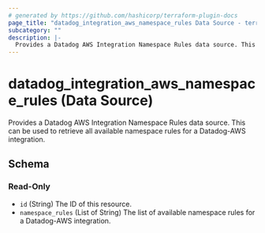 ```yaml
---
# generated by https://github.com/hashicorp/terraform-plugin-docs
page_title: "datadog_integration_aws_namespace_rules Data Source - terraform-provider-datadog"
subcategory: ""
description: |-
  Provides a Datadog AWS Integration Namespace Rules data source. This can be used to retrieve all available namespace rules for a Datadog-AWS integration.
---
```


# datadog_integration_aws_namespace_rules (Data Source)

Provides a Datadog AWS Integration Namespace Rules data source. This can be used to retrieve all available namespace rules for a Datadog-AWS integration.



<!-- schema generated by tfplugindocs -->
## Schema

### Read-Only

- `id` (String) The ID of this resource.
- `namespace_rules` (List of String) The list of available namespace rules for a Datadog-AWS integration.


